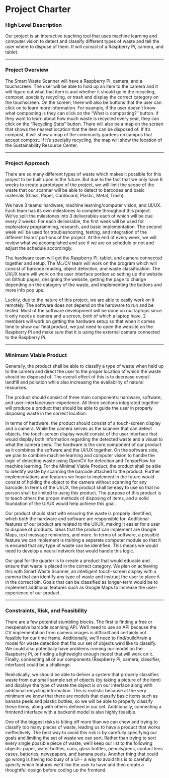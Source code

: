 # Project Charter

### High Level Description

Our project is an interactive teaching tool that uses machine learning and computer vision to detect and classify different types of waste and tell the user where to dispose of them. It will consist of a Raspberry Pi, camera, and tablet.

*****************
### Project Overview

The Smart Waste Scanner will have a Raspberry Pi, camera, and a touchscreen. The user will be able to hold up an item to the camera and it will figure out what that item is and whether it should go in the recycling, compost, specialty recycling, or trash and display the correct category on the touchscreen. On the screen, there will also be buttons that the user can click on to learn more information. For example, if the user doesn’t know what composting is they can click on the “What is composting?” button. If they want to learn about how much waste is recycled every year, they can click on the “Recycling Stats” button. There will also be a map on the screen that shows the nearest location that the item can be disposed of. If it’s compost, it will show a map of the community gardens on campus that accept compost. If it’s specialty recycling, the map will show the location of the Sustainability Resource Center.


*****************
### Project Approach

There are so many different types of waste which makes it possible for this project to be built upon in the future. But due to the fact that we only have 6 weeks to create a prototype of the project, we will limit the scope of the waste that our scanner will be able to detect to barcodes and basic materials (Glass, Paper, Cardboard, Plastic, Metal, Trash).

We have 3 teams: hardware, machine learning/computer vision, and UI/UX. Each team has its own milestones to complete throughout this project. We’ve split the milestones into 3 deliverables each of which will be due every 2 weeks. For each deliverable, the first week will be used for exploratory programming, research, and basic implementation. The second week will be used for troubleshooting, testing, and integration of the different teams’ portions of the project. At the end of every week, we will review what we accomplished and see if we are on schedule or not and adjust the schedule accordingly. 

The hardware team will get the Raspberry Pi, tablet, and camera connected together and setup. The ML/CV team will work on the program which will consist of barcode reading, object detection, and waste classification. The UI/UX team will work on the user interface portion so setting up the website on Github pages, designing the website, getting the page to change depending on the category of the waste, and implementing the buttons and more info pop ups. 

Luckily, due to the nature of this project, we are able to easily work on it remotely. The software does not depend on the hardware to run and be tested. Most of the software development will be done on our laptops since it only needs a camera and a screen, both of which a laptop have. 2 members will work on getting the hardware setup so that when it comes time to show our final product, we just need to open the website on the Raspberry Pi and make sure that it is using the external camera connected to the Raspberry Pi.

*****************
### Minimum Viable Product

Generally, the product shall be able to classify a type of waste when held up to the camera and direct the user to the proper location of which the waste should be disposed of. The overall effect of this is to decrease overall landfill and pollution while also increasing the availability of natural resources.

The product should consist of three main components: hardware, software, and user-interface/user-experience. All three sections integrated together will produce a product that should be able to guide the user in properly disposing waste in the correct location.

In terms of hardware, the product should consist of a touch-screen display and a camera. While the camera serves as the scanner that can detect objects, the touch-screen display would consist of the user interface that would display both information regarding the detected waste and a visual to what the camera sees. The hardware is the core component of our product as it combines the software and the UI/UX together. On the software side, we plan to combine machine learning and computer vision to handle the logic of detecting waste using OpenCV for detection and TensorFlow for machine learning. For the Minimal Viable Product, the product shall be able to identify waste by scanning the barcode attached to the product. Further implementations and features we hope to implement in the future would consist of holding the object to the camera without scanning for any barcode. In terms of the UI/UX, the product shall be easy to use so that no person shall be limited to using this product. The purpose of this product is to teach others the proper methods of disposing of items, and a solid foundation of the UI/UX would help achieve this goal.

Our product should start with ensuring the waste is properly identified, which both the hardware and software are responsible for. Additional features of our product are related to the UI/UX, making it easier for a user to dispose of products. Ideas that the product can implement are Google Maps, text message reminders, and more. In terms of software, a possible feature we can implement is training a separate computer module so that it is ensured that any type of waste can be identified. This means we would need to develop a neural network that would handle this logic.

Our goal for the quarter is to create a product that would educate and ensure that waste is placed in the correct category. We plan on achieving this with Smart Waste Scanner, an intelligent touch-screen display with a camera that can identify any type of waste and instruct the user to place it in the correct bin. Goals that can be classified as longer-term would be to implement additional features such as Google Maps to increase the user-experience of our product.

*****************
### Constraints, Risk, and Feasibility

There are a few potential stumbling blocks.  The first is finding a free or inexpensive barcode scanning API.  We’ll need to use an API because the CV implementation from camera images is difficult and certainly not feasible for our time frame.  Additionally, we’ll need to find/build/train a model for waste detection that fits our set of objects we’d like to classify.  We could also potentially have problems running our model on the Raspberry Pi, or finding a lightweight enough model that will work on it.  Finally, connecting all of our components (Raspberry Pi, camera, classifier, interface) could be a challenge.

Realistically, we should be able to deliver a system that properly classifies waste from our small sample set of objects (by taking a picture of the item) and displays the type of waste the object is on our interface along with additional recycling information.  This is realistic because at the very minimum we know that there are models that classify basic items such as banana peels and plastic bottles, so we will be able to properly classify these items, along with others defined in our set.  Additionally, connecting a frontend interface with a backend model is also highly feasible.

One of the biggest risks is biting off more than we can chew and trying to classify too many pieces of waste, leading us to have a product that works ineffectively.  The best way to avoid this risk is by carefully specifying our goals and limiting the set of waste we can sort.  Rather than trying to sort every single possible piece of waste, we’ll keep our list to the following objects: paper, water bottles, cans, glass bottles, pencils/pens, contact lens cases, batteries, newspapers, and banana peels.  Another thing that could go wrong is having too busy of a UI-- a way to avoid this is to carefully specify which features we’d like the user to have and then create a thoughtful design before coding up the frontend.
